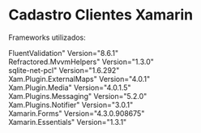 # Cadastro Clientes Xamarin

Frameworks utilizados: 

FluentValidation" Version="8.6.1" <br />
Refractored.MvvmHelpers" Version="1.3.0" <br />
sqlite-net-pcl" Version="1.6.292" <br />
Xam.Plugin.ExternalMaps" Version="4.0.1" <br />
Xam.Plugin.Media" Version="4.0.1.5" <br />
Xam.Plugins.Messaging" Version="5.2.0" <br />
Xam.Plugins.Notifier" Version="3.0.1" <br />
Xamarin.Forms" Version="4.3.0.908675" <br />
Xamarin.Essentials" Version="1.3.1"
